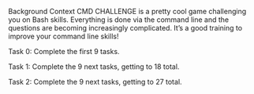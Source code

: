 Background Context
CMD CHALLENGE is a pretty cool game challenging you on Bash skills. Everything is done via the command line and the questions are becoming increasingly complicated. It’s a good training to improve your command line skills!

Task 0:
Complete the first 9 tasks.

Task 1:
Complete the 9 next tasks, getting to 18 total.

Task 2:
Complete the 9 next tasks, getting to 27 total.
